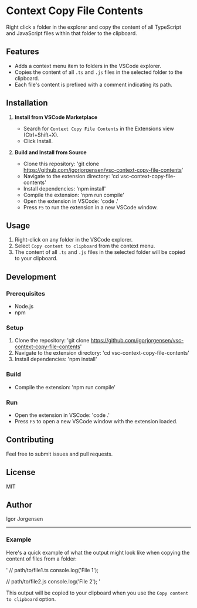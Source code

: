 # Context Copy File Contents

Right click a folder in the explorer and copy the content of all TypeScript and JavaScript files within that folder to the clipboard.

## Features

- Adds a context menu item to folders in the VSCode explorer.
- Copies the content of all `.ts` and `.js` files in the selected folder to the clipboard.
- Each file's content is prefixed with a comment indicating its path.

## Installation

1. **Install from VSCode Marketplace**

   - Search for `Context Copy File Contents` in the Extensions view (Ctrl+Shift+X).
   - Click Install.

2. **Build and Install from Source**
   - Clone this repository:
     'git clone https://github.com/igorjorgensen/vsc-context-copy-file-contents'
   - Navigate to the extension directory:
     'cd vsc-context-copy-file-contents'
   - Install dependencies:
     'npm install'
   - Compile the extension:
     'npm run compile'
   - Open the extension in VSCode:
     'code .'
   - Press `F5` to run the extension in a new VSCode window.

## Usage

1. Right-click on any folder in the VSCode explorer.
2. Select `Copy content to clipboard` from the context menu.
3. The content of all `.ts` and `.js` files in the selected folder will be copied to your clipboard.

## Development

### Prerequisites

- Node.js
- npm

### Setup

1. Clone the repository:
   'git clone https://github.com/igorjorgensen/vsc-context-copy-file-contents'
2. Navigate to the extension directory:
   'cd vsc-context-copy-file-contents'
3. Install dependencies:
   'npm install'

### Build

- Compile the extension:
  'npm run compile'

### Run

- Open the extension in VSCode:
  'code .'
- Press `F5` to open a new VSCode window with the extension loaded.

## Contributing

Feel free to submit issues and pull requests.

## License

MIT

## Author

Igor Jorgensen

---

### Example

Here's a quick example of what the output might look like when copying the content of files from a folder:

'
// path/to/file1.ts
console.log('File 1');

// path/to/file2.js
console.log('File 2');
'

This output will be copied to your clipboard when you use the `Copy content to clipboard` option.
